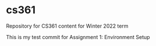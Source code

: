 # cs361
Repository for CS361 content for Winter 2022 term

This is my test commit for Assignment 1: Environment Setup
